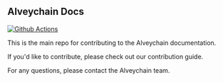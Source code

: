 ## Alveychain Docs

[![Github Actions](https://github.com/alveychain-lab/alveychain-docs/actions/workflows/pages.yml/badge.svg)](https://github.com/alveychain-lab/alveychain-docs/actions/workflows/pages.yml)

This is the main repo for contributing to the Alveychain documentation.

If you'd like to contribute, please check out our contribution guide.

For any questions, please contact the Alveychain team.

